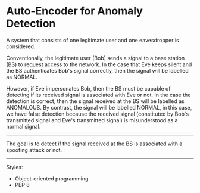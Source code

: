 # Auto-Encoder for Anomaly Detection

A system that consists of one legitimate user and one eavesdropper is considered.

Conventionally, the legitimate user (Bob) sends a signal to a base station (BS) to request access to the network. In the case that Eve keeps silent and the BS authenticates Bob's signal correctly, then the signal will be labelled as NORMAL.

However, if Eve impersonates Bob, then the BS must be capable of detecting if its received signal is associated with Eve or not. In the case the detection is correct, then the signal received at the BS will be labelled as ANOMALOUS. By contrast, the signal will be labelled NORMAL, in this case, we have false detection because the received signal (constituted by Bob's transmitted signal and Eve's transmitted signal) is misunderstood as a normal signal.

---
The goal is to detect if the signal received at the BS is associated with a spoofing attack or not.

---
Styles:
- Object-oriented programming
- PEP 8
